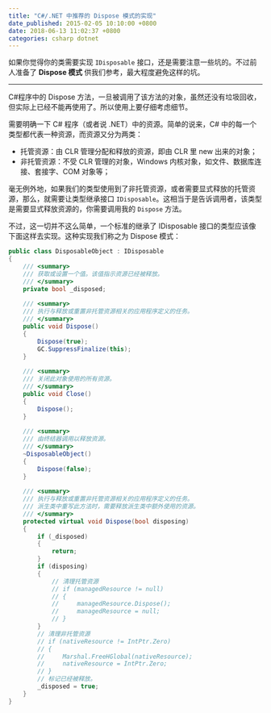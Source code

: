 ```yaml
---
title: "C#/.NET 中推荐的 Dispose 模式的实现"
date_published: 2015-02-05 10:10:00 +0800
date: 2018-06-13 11:02:37 +0800
categories: csharp dotnet
---
```


如果你觉得你的类需要实现 `IDisposable` 接口，还是需要注意一些坑的。不过前人准备了 **Dispose 模式** 供我们参考，最大程度避免这样的坑。

---

C#程序中的 Dispose 方法，一旦被调用了该方法的对象，虽然还没有垃圾回收，但实际上已经不能再使用了。所以使用上要仔细考虑细节。

需要明确一下 C# 程序（或者说 .NET）中的资源。简单的说来，C# 中的每一个类型都代表一种资源，而资源又分为两类：

- 托管资源：由 CLR 管理分配和释放的资源，即由 CLR 里 new 出来的对象；
- 非托管资源：不受 CLR 管理的对象，Windows 内核对象，如文件、数据库连接、套接字、COM 对象等；

毫无例外地，如果我们的类型使用到了非托管资源，或者需要显式释放的托管资源，那么，就需要让类型继承接口 `IDisposable`。这相当于是告诉调用者，该类型是需要显式释放资源的，你需要调用我的 `Dispose` 方法。

不过，这一切并不这么简单，一个标准的继承了 IDisposable 接口的类型应该像下面这样去实现。这种实现我们称之为 Dispose 模式：

```csharp
public class DisposableObject : IDisposable
{
    /// <summary>
    /// 获取或设置一个值。该值指示资源已经被释放。
    /// </summary>
    private bool _disposed;
  
    /// <summary>
    /// 执行与释放或重置非托管资源相关的应用程序定义的任务。
    /// </summary>
    public void Dispose()
    {
        Dispose(true);
        GC.SuppressFinalize(this);
    }
  
    /// <summary>
    /// 关闭此对象使用的所有资源。
    /// </summary>
    public void Close()
    {
        Dispose();
    }
  
    /// <summary>
    /// 由终结器调用以释放资源。
    /// </summary>
    ~DisposableObject()
    {
        Dispose(false);
    }
  
    /// <summary>
    /// 执行与释放或重置非托管资源相关的应用程序定义的任务。
    /// 派生类中重写此方法时，需要释放派生类中额外使用的资源。
    /// </summary>
    protected virtual void Dispose(bool disposing)
    {
        if (_disposed)
        {
            return;
        }
        if (disposing)
        {
            // 清理托管资源
            // if (managedResource != null)
            // {
            //     managedResource.Dispose();
            //     managedResource = null;
            // }
        }
        // 清理非托管资源
        // if (nativeResource != IntPtr.Zero)
        // {
        //     Marshal.FreeHGlobal(nativeResource);
        //     nativeResource = IntPtr.Zero;
        // }
        // 标记已经被释放。
        _disposed = true;
    }
}
```
